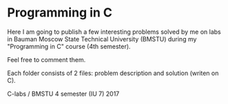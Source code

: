 # Programming in C

Here I am going to publish a few interesting problems solved by me on labs in Bauman Moscow State Technical University (BMSTU) during my "Programming in C" course (4th semester).

Feel free to comment them.

Each folder consists of 2 files: problem description and solution (writen on C).

C-labs / BMSTU 4 semester (IU 7) 2017
